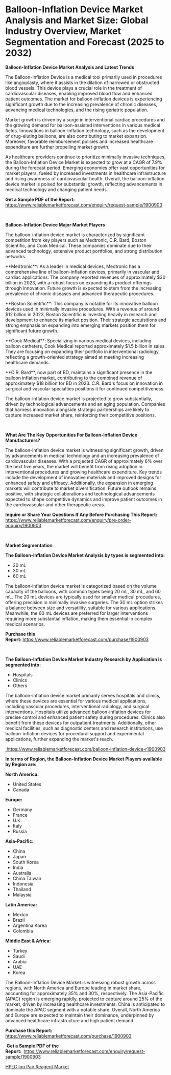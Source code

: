 <p><h1>Balloon-Inflation Device Market Analysis and Market Size: Global Industry Overview, Market Segmentation and Forecast (2025 to 2032)</h1></p><p><strong>Balloon-Inflation Device Market Analysis and Latest Trends</strong></p>
<p><p>The Balloon-Inflation Device is a medical tool primarily used in procedures like angioplasty, where it assists in the dilation of narrowed or obstructed blood vessels. This device plays a crucial role in the treatment of cardiovascular diseases, enabling improved blood flow and enhanced patient outcomes. The market for balloon-inflation devices is experiencing significant growth due to the increasing prevalence of chronic diseases, advancing medical technologies, and the rising geriatric population.</p><p>Market growth is driven by a surge in interventional cardiac procedures and the growing demand for balloon-assisted interventions in various medical fields. Innovations in balloon-inflation technology, such as the development of drug-eluting balloons, are also contributing to market expansion. Moreover, favorable reimbursement policies and increased healthcare expenditure are further propelling market growth.</p><p>As healthcare providers continue to prioritize minimally invasive techniques, the Balloon-Inflation Device Market is expected to grow at a CAGR of 7.9% during the forecast period. Emerging economies offer vast opportunities for market players, fueled by increased investments in healthcare infrastructure and rising awareness of cardiovascular health. Overall, the balloon-inflation device market is poised for substantial growth, reflecting advancements in medical technology and changing patient needs.</p></p>
<p><strong>Get a Sample PDF of the Report:&nbsp;</strong> <a href="https://www.reliablemarketforecast.com/enquiry/request-sample/1900903?utm_campaign=3071&utm_medium=2&utm_source=Github&utm_content=ia&utm_term=05032025&utm_id=balloon-inflation-device">https://www.reliablemarketforecast.com/enquiry/request-sample/1900903</a></p>
<p>&nbsp;</p>
<p><strong>Balloon-Inflation Device Major Market Players</strong></p>
<p><p>The balloon-inflation device market is characterized by significant competition from key players such as Medtronic, C.R. Bard, Boston Scientific, and Cook Medical. These companies dominate due to their advanced technology, extensive product portfolios, and strong distribution networks.</p><p>**Medtronic**: As a leader in medical devices, Medtronic has a comprehensive line of balloon-inflation devices, primarily in vascular and cardiac applications. The company reported revenues of approximately $30 billion in 2023, with a robust focus on expanding its product offerings through innovation. Future growth is expected to stem from the increasing prevalence of chronic diseases and advanced therapeutic procedures.</p><p>**Boston Scientific**: This company is notable for its innovative balloon devices used in minimally invasive procedures. With a revenue of around $12 billion in 2023, Boston Scientific is investing heavily in research and development to enhance its market position. Their strategic acquisitions and strong emphasis on expanding into emerging markets position them for significant future growth.</p><p>**Cook Medical**: Specializing in various medical devices, including balloon catheters, Cook Medical reported approximately $1.5 billion in sales. They are focusing on expanding their portfolio in interventional radiology, reflecting a growth-oriented strategy aimed at meeting increasing healthcare demands.</p><p>**C.R. Bard**, now part of BD, maintains a significant presence in the balloon inflation market, contributing to the combined revenue of approximately $18 billion for BD in 2023. C.R. Bard's focus on innovation in surgical and vascular specialties positions it for continued competitiveness.</p><p>The balloon-inflation device market is projected to grow substantially, driven by technological advancements and an aging population. Companies that harness innovation alongside strategic partnerships are likely to capture increased market share, reinforcing their competitive positions.</p></p>
<p>&nbsp;</p>
<p><strong>What Are The Key Opportunities For Balloon-Inflation Device Manufacturers?</strong></p>
<p><p>The balloon-inflation device market is witnessing significant growth, driven by advancements in medical technology and an increasing prevalence of cardiovascular diseases. With a projected CAGR of approximately 6% over the next five years, the market will benefit from rising adoption in interventional procedures and growing healthcare expenditure. Key trends include the development of innovative materials and improved designs for enhanced safety and efficacy. Additionally, the expansion in emerging markets will contribute to market diversification. Future outlook remains positive, with strategic collaborations and technological advancements expected to shape competitive dynamics and improve patient outcomes in the cardiovascular and other therapeutic areas.</p></p>
<p><strong>Inquire or Share Your Questions If Any Before Purchasing This Report:</strong> <a href="https://www.reliablemarketforecast.com/enquiry/pre-order-enquiry/1900903?utm_campaign=3071&utm_medium=2&utm_source=Github&utm_content=ia&utm_term=05032025&utm_id=balloon-inflation-device">https://www.reliablemarketforecast.com/enquiry/pre-order-enquiry/1900903</a></p>
<p>&nbsp;</p>
<p><strong>Market Segmentation</strong></p>
<p><strong>The Balloon-Inflation Device Market Analysis by types is segmented into:</strong></p>
<p><ul><li>20 mL</li><li>30 mL</li><li>60 mL</li></ul></p>
<p><p>The balloon-inflation device market is categorized based on the volume capacity of the balloons, with common types being 20 mL, 30 mL, and 60 mL. The 20 mL devices are typically used for smaller medical procedures, offering precision in minimally invasive surgeries. The 30 mL option strikes a balance between size and versatility, suitable for various applications. Meanwhile, the 60 mL devices are preferred for larger interventions requiring more substantial inflation, making them essential in complex medical scenarios.</p></p>
<p><strong>Purchase this Report:&nbsp;</strong><a href="https://www.reliablemarketforecast.com/purchase/1900903?utm_campaign=3071&utm_medium=2&utm_source=Github&utm_content=ia&utm_term=05032025&utm_id=balloon-inflation-device">https://www.reliablemarketforecast.com/purchase/1900903</a></p>
<p>&nbsp;</p>
<p><strong>The Balloon-Inflation Device Market Industry Research by Application is segmented into:</strong></p>
<p><ul><li>Hospitals</li><li>Clinics</li><li>Others</li></ul></p>
<p><p>The balloon-inflation device market primarily serves hospitals and clinics, where these devices are essential for various medical applications, including vascular procedures, interventional radiology, and surgical interventions. Hospitals utilize advanced balloon-inflation devices for precise control and enhanced patient safety during procedures. Clinics also benefit from these devices for outpatient treatments. Additionally, other medical facilities, such as diagnostic centers and research institutions, use balloon-inflation devices for procedural support and experimental applications, further expanding the market's reach.</p></p>
<p><a href="https://www.reliablemarketforecast.com/balloon-inflation-device-r1900903?utm_campaign=3071&utm_medium=2&utm_source=Github&utm_content=ia&utm_term=05032025&utm_id=balloon-inflation-device">&nbsp;https://www.reliablemarketforecast.com/balloon-inflation-device-r1900903</a></p>
<p><strong>In terms of Region, the Balloon-Inflation Device Market Players available by Region are:</strong></p>
<p>
    <p> <strong> North America: </strong>
        <ul>
            <li>United States</li>
            <li>Canada</li>
        </ul>
        </p> 
    <p> <strong> Europe: </strong>
        <ul>
            <li>Germany</li>
            <li>France</li>
            <li>U.K.</li>
            <li>Italy</li>
            <li>Russia</li>
        </ul>
        </p> 
    <p> <strong> Asia-Pacific: </strong>
        <ul>
            <li>China</li>
            <li>Japan</li>
            <li>South Korea</li>
            <li>India</li>
            <li>Australia</li>
            <li>China Taiwan</li>
            <li>Indonesia</li>
            <li>Thailand</li>
            <li>Malaysia</li>
        </ul>
        </p> 
    <p> <strong> Latin America: </strong>
        <ul>
            <li>Mexico</li>
            <li>Brazil</li>
            <li>Argentina Korea</li>
            <li>Colombia</li>
        </ul>
        </p> 
    <p> <strong> Middle East & Africa: </strong>
        <ul>
            <li>Turkey</li>
            <li>Saudi</li>
            <li>Arabia</li>
            <li>UAE</li>
            <li>Korea</li>
        </ul>
    </p>
    </p>
<p><p>The Balloon-Inflation Device Market is witnessing robust growth across regions, with North America and Europe leading in market share, accounting for approximately 35% and 30%, respectively. The Asia-Pacific (APAC) region is emerging rapidly, projected to capture around 25% of the market, driven by increasing healthcare investments. China is anticipated to dominate the APAC segment with a notable share. Overall, North America and Europe are expected to maintain their dominance, underpinned by advanced healthcare infrastructure and high patient demand.</p></p>
<p><strong>Purchase this Report: </strong><a href="https://www.reliablemarketforecast.com/purchase/1900903?utm_campaign=3071&utm_medium=2&utm_source=Github&utm_content=ia&utm_term=05032025&utm_id=balloon-inflation-device">https://www.reliablemarketforecast.com/purchase/1900903</a></p>
<p>&nbsp;<strong>Get a Sample PDF of the Report:&nbsp;&nbsp;</strong><a href="https://www.reliablemarketforecast.com/enquiry/request-sample/1900903?utm_campaign=3071&utm_medium=2&utm_source=Github&utm_content=ia&utm_term=05032025&utm_id=balloon-inflation-device">https://www.reliablemarketforecast.com/enquiry/request-sample/1900903</a></p>
<p><strong></strong></p>
<p><p><a href="https://github.com/carylgrinko/Market-Research-Report-List-1/blob/main/hplc-ion-pair-reagent-market.md?utm_campaign=3071&utm_medium=2&utm_source=Github&utm_content=ia&utm_term=05032025&utm_id=balloon-inflation-device">HPLC Ion Pair Reagent Market</a></p></p>
